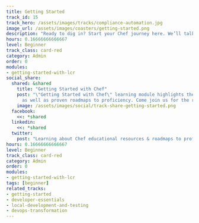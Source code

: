 ```yaml
---
title: Getting Started
track_id: 15
track_hero: /assets/images/tracks/compliance-automation.jpg
image_url: /assets/images/coasters/getting-started.png
description: "Ready to dig in? Start your Chef journey here. We’ll talk about how to get started, what to do first and where to go next."
hours: 0.16666666666667
level: Beginner
track_class: card-red
category: Admin
order: 0
modules:
- getting-started-with-lcr
social_share:
  shared: &shared
    title: "Getting Started with Chef"
    post: "\"Getting Started with Chef\" learning module highlights the many resources available for learning Chef, 
      as well as proven roadmaps to proficiency. Come join us for the ride at: learn.chef.io #learnchef"
    image: /assets/images/social/track-share-getting-started.png
  facebook:
    <<: *shared
  linkedin:
    <<: *shared
  twitter:
    post: "Learning about Chef educational resources & roadmaps to proficiency via \"Getting Started\" module. #learnchef"
hours: 0.16666666666667
level: Beginner
track_class: card-red
category: Admin
order: 0
modules:
- getting-started-with-lcr
tags: [beginner]
related_tracks:
- getting-started
- developer-essentials
- local-development-and-testing
- devops-transformation
---
```

